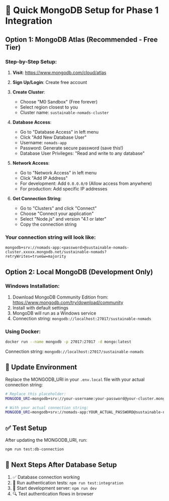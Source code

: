 # 🚀 Quick MongoDB Setup for Phase 1 Integration

## Option 1: MongoDB Atlas (Recommended - Free Tier)

### Step-by-Step Setup:

1. **Visit**: https://www.mongodb.com/cloud/atlas
2. **Sign Up/Login**: Create free account
3. **Create Cluster**:
   - Choose "M0 Sandbox" (Free forever)
   - Select region closest to you
   - Cluster name: `sustainable-nomads-cluster`

4. **Database Access**:
   - Go to "Database Access" in left menu
   - Click "Add New Database User"
   - Username: `nomads-app`
   - Password: Generate secure password (save this!)
   - Database User Privileges: "Read and write to any database"

5. **Network Access**:
   - Go to "Network Access" in left menu
   - Click "Add IP Address"
   - For development: Add `0.0.0.0/0` (Allow access from anywhere)
   - For production: Add specific IP addresses

6. **Get Connection String**:
   - Go to "Clusters" and click "Connect"
   - Choose "Connect your application"
   - Select "Node.js" and version "4.1 or later"
   - Copy the connection string

### Your connection string will look like:
```
mongodb+srv://nomads-app:<password>@sustainable-nomads-cluster.xxxxx.mongodb.net/sustainable-nomads?retryWrites=true&w=majority
```

## Option 2: Local MongoDB (Development Only)

### Windows Installation:
1. Download MongoDB Community Edition from: https://www.mongodb.com/try/download/community
2. Install with default settings
3. MongoDB will run as a Windows service
4. Connection string: `mongodb://localhost:27017/sustainable-nomads`

### Using Docker:
```bash
docker run --name mongodb -p 27017:27017 -d mongo:latest
```
Connection string: `mongodb://localhost:27017/sustainable-nomads`

## 🔧 Update Environment

Replace the MONGODB_URI in your `.env.local` file with your actual connection string:

```bash
# Replace this placeholder:
MONGODB_URI=mongodb+srv://your-username:your-password@your-cluster.mongodb.net/sustainable-nomads?retryWrites=true&w=majority

# With your actual connection string:
MONGODB_URI=mongodb+srv://nomads-app:YOUR_ACTUAL_PASSWORD@sustainable-nomads-cluster.xxxxx.mongodb.net/sustainable-nomads?retryWrites=true&w=majority
```

## ✅ Test Setup

After updating the MONGODB_URI, run:
```bash
npm run test:db-connection
```

## 🎯 Next Steps After Database Setup

1. ✅ Database connection working
2. 🧪 Run authentication tests: `npm run test:integration`
3. 🚀 Start development server: `npm run dev`
4. 🔍 Test authentication flows in browser
